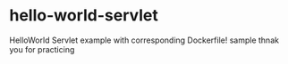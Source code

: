 # hello-world-servlet
HelloWorld Servlet example with corresponding Dockerfile!
sample
thnak you for practicing
